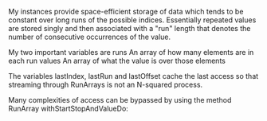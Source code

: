 My instances provide space-efficient storage of data which tends to be constant over long runs of the possible indices. Essentially repeated values are stored singly and then associated with a "run" length that denotes the number of consecutive occurrences of the value.My two important variables are	runs	An array of how many elements are in each run	values	An array of what the value is over those elementsThe variables lastIndex, lastRun and lastOffset cache the last accessso that streaming through RunArrays is not an N-squared process.Many complexities of access can be bypassed by using the method	RunArray withStartStopAndValueDo:
